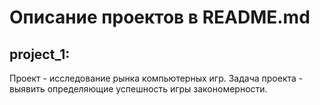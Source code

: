 # Описание проектов в README.md

## project_1:

Проект - исследование рынка компьютерных игр.
Задача проекта - выявить определяющие успешность игры закономерности.
